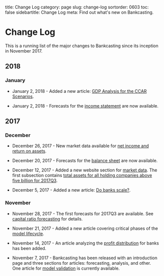 title: Change Log
category: page
slug: change-log
sortorder: 0603
toc: false
sidebartitle: Change Log
meta: Find out what's new on Bankcasting.

# Change Log
This is a running list of the major changes to Bankcasting since its inception in November 2017. 

## 2018

### January

* January 2, 2018 - Added a new article: <a href="/frb-gdp-analysis.html">GDP Analysis for the CCAR Scenarios</a>.

* January 2, 2018 - Forecasts for the <a href="/income-statement-forecasting.html">income statement</a> are now available.

## 2017

### December

* December 26, 2017 - New market data available for <a href="/net-income-data.html">net income and return on assets</a>.

* December 20, 2017 - Forecasts for the <a href="/balance-sheet-forecasting.html">balance sheet</a> are now available.

* December 12, 2017 - Added a new website section for <a href="/market-data.html">market data</a>. The first subsection contains <a href="/total-asset-data.html">total assets for all holding companies above five billion for 2017Q3</a>.

* December 5, 2017 - Added a new article: <a href="/do-banks-scale.html">Do banks scale?</a>.

### November

* November 28, 2017 - The first forecasts for 2017Q3 are available. See <a href="/capital-ratio-forecasting.html">capital ratio forecasting</a> for details.

* November 21, 2017 - Added a new article covering critical phases of the <a href="/model-lifecycle.html">model lifecycle</a>.

* November 14, 2017 - An article analyzing the <a href="/profit-distribution.html">profit distribution</a> for banks has been added.

* November 7, 2017 - Bankcasting has been released with an introduction page and three sections for articles: forecasting, analysis, and other. One article for <a href="/model-validation.html">model validation</a> is currently available.